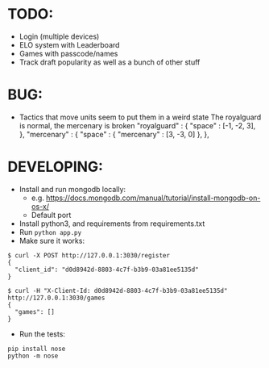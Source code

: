 # TODO:
- Login (multiple devices)
- ELO system with Leaderboard
- Games with passcode/names
- Track draft popularity as well as a bunch of other stuff

# BUG:
- Tactics that move units seem to put them in a weird state
  The royalguard is normal, the mercenary is broken
            "royalguard" : {
				"space" : [-1, -2, 3],
			},
			"mercenary" : {
				"space" : {
					"mercenary" : [3, -3, 0]
				},
			},

# DEVELOPING:

- Install and run mongodb locally:
  - e.g. https://docs.mongodb.com/manual/tutorial/install-mongodb-on-os-x/
  - Default port
- Install python3, and requirements from requirements.txt
- Run `python app.py`
- Make sure it works:
```
$ curl -X POST http://127.0.0.1:3030/register
{
  "client_id": "d0d8942d-8803-4c7f-b3b9-03a81ee5135d"
}

$ curl -H "X-Client-Id: d0d8942d-8803-4c7f-b3b9-03a81ee5135d" http://127.0.0.1:3030/games
{
  "games": []
}
```
- Run the tests:
```
pip install nose
python -m nose
```
